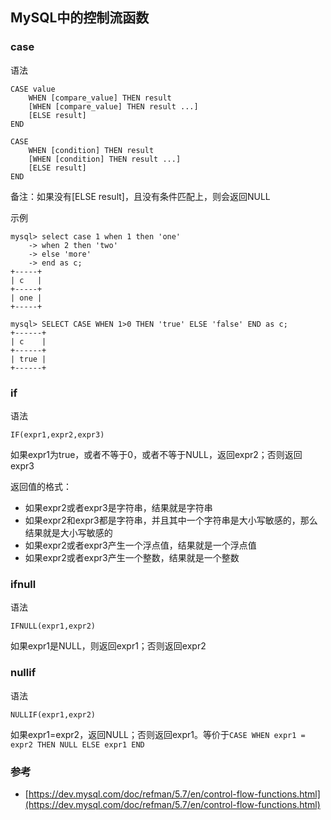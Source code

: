 ## MySQL中的控制流函数

### case

语法

```
CASE value 
    WHEN [compare_value] THEN result 
    [WHEN [compare_value] THEN result ...] 
    [ELSE result] 
END

CASE 
    WHEN [condition] THEN result 
    [WHEN [condition] THEN result ...] 
    [ELSE result] 
END
```

备注：如果没有[ELSE result]，且没有条件匹配上，则会返回NULL

示例

```
mysql> select case 1 when 1 then 'one'
    -> when 2 then 'two'
    -> else 'more'
    -> end as c;
+-----+
| c   |
+-----+
| one |
+-----+

mysql> SELECT CASE WHEN 1>0 THEN 'true' ELSE 'false' END as c;
+------+
| c    |
+------+
| true |
+------+
```

### if

语法

```
IF(expr1,expr2,expr3)
```

如果expr1为true，或者不等于0，或者不等于NULL，返回expr2；否则返回expr3

返回值的格式：

- 如果expr2或者expr3是字符串，结果就是字符串
- 如果expr2和expr3都是字符串，并且其中一个字符串是大小写敏感的，那么结果就是大小写敏感的
- 如果expr2或者expr3产生一个浮点值，结果就是一个浮点值
- 如果expr2或者expr3产生一个整数，结果就是一个整数

### ifnull

语法

```
IFNULL(expr1,expr2)
```

如果expr1是NULL，则返回expr1；否则返回expr2

### nullif

语法

```
NULLIF(expr1,expr2)
```

如果expr1=expr2，返回NULL；否则返回expr1。等价于`CASE WHEN expr1 = expr2 THEN NULL ELSE expr1 END`

### 参考

- [https://dev.mysql.com/doc/refman/5.7/en/control-flow-functions.html](https://dev.mysql.com/doc/refman/5.7/en/control-flow-functions.html)